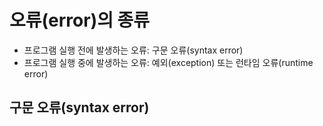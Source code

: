 # 오류(error)의 종류
* 프로그램 실행 전에 발생하는 오류: 구문 오류(syntax error)
* 프로그램 실행 중에 발생하는 오류: 예외(exception) 또는 런타임 오류(runtime error)

## 구문 오류(syntax error)
